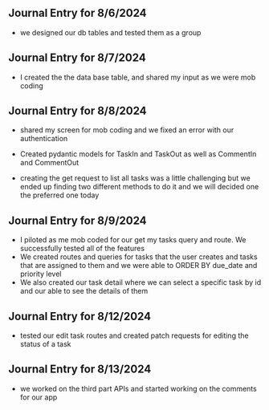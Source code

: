 ## Journal Entry for 8/6/2024

-   we designed our db tables and tested them as a group

## Journal Entry for 8/7/2024

-   I created the the data base table, and shared my input as we were mob coding

## Journal Entry for 8/8/2024

-   shared my screen for mob coding and we fixed an error with our authentication
-   Created pydantic models for TaskIn and TaskOut as well as CommentIn and CommentOut

-   creating the get request to list all tasks was a little challenging but we ended up finding two different methods to do it and we will decided one the preferred one today

## Journal Entry for 8/9/2024

-   I piloted as me mob coded for our get my tasks query and route. We successfully tested all of the features
-   We created routes and queries for tasks that the user creates and tasks that are assigned to them and we were able to ORDER BY due_date and priority level
-   We also created our task detail where we can select a specific task by id and our able to see the details of them

## Journal Entry for 8/12/2024

-   tested our edit task routes and created patch requests for editing the status of a task

## Journal Entry for 8/13/2024

-   we worked on the third part APIs and started working on the comments for our app
